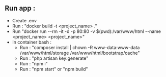 ## Run app :
 - Create .env
 - Run : "docker build -t <project_name> ."
 - Run "docker run --rm -it -d -p 80:80  -v $(pwd):/var/www/html --name <project_name> <project_name>"
 - In container bash :
   - Run : "composer install | chown -R www-data:www-data /var/www/html/storage /var/www/html/bootstrap/cache"
   - Run : "php artisan key:generate"
   - Run : "npm i"
   - Run : "npm start" or "npm build"